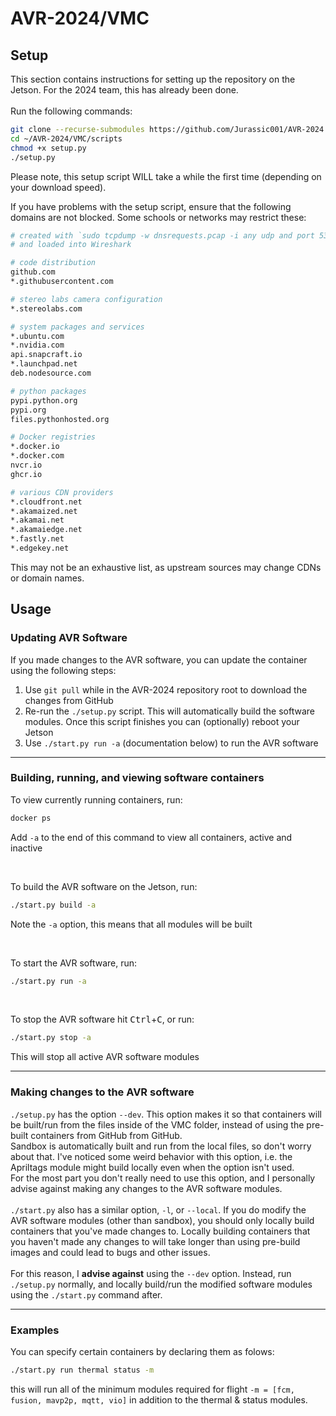 # AVR-2024/VMC
## Setup
This section contains instructions for setting up the repository on the Jetson. For the 2024 team, this has already been done. <br/><br/>
Run the following commands:

```bash
git clone --recurse-submodules https://github.com/Jurassic001/AVR-2024 ~/AVR-2024
cd ~/AVR-2024/VMC/scripts
chmod +x setup.py
./setup.py
```

Please note, this setup script WILL take a while the first time
(depending on your download speed).

If you have problems with the setup script, ensure that the following
domains are not blocked. Some schools or networks may restrict these:

```bash
# created with `sudo tcpdump -w dnsrequests.pcap -i any udp and port 53`
# and loaded into Wireshark

# code distribution
github.com
*.githubusercontent.com

# stereo labs camera configuration
*.stereolabs.com

# system packages and services
*.ubuntu.com
*.nvidia.com
api.snapcraft.io
*.launchpad.net
deb.nodesource.com

# python packages
pypi.python.org
pypi.org
files.pythonhosted.org

# Docker registries
*.docker.io
*.docker.com
nvcr.io
ghcr.io

# various CDN providers
*.cloudfront.net
*.akamaized.net
*.akamai.net
*.akamaiedge.net
*.fastly.net
*.edgekey.net
```

This may not be an exhaustive list, as upstream sources may change CDNs or domain names.
## Usage
### Updating AVR Software
If you made changes to the AVR software, you can update the container using the following steps: <br/>
1. Use `git pull` while in the AVR-2024 repository root to download the changes from GitHub
2. Re-run the `./setup.py` script. This will automatically build the software modules. Once this script finishes you can (optionally) reboot your Jetson
3. Use `./start.py run -a` (documentation below) to run the AVR software
<!-- Here is the official AVR documentation on updating your software. I've modified the ./setup.py command to build/run all modules instead of just the "normal" modules. I might modify it again in the future so you can select what modules you want to build/run, similar to the way that the start.py command works.

If you ever need to update the AVR software, run:
```bash
# Update the git repo
git pull
# Re-run the setup script
./setup.py
```
-->
***
### Building, running, and viewing software containers
To view currently running containers, run:
```bash
docker ps
```
Add `-a` to the end of this command to view all containers, active and inactive

<br/>

To build the AVR software on the Jetson, run:
```bash
./start.py build -a
```
Note the `-a` option, this means that all modules will be built

<br/>

To start the AVR software, run:
```bash
./start.py run -a
```

<br/>

To stop the AVR software hit <kbd>Ctrl</kbd>+<kbd>C</kbd>, or run:
```bash
./start.py stop -a
```
This will stop all active AVR software modules <!--Use caution, the stop command and stop keybind are ever-so-slightly different in their effect.-->
<br/>
<!--
**IMPORTANT**: Use `./start.py -h` to see the full start.py syntax
-->
***

### Making changes to the AVR software
`./setup.py` has the option `--dev`. This option makes it so that containers will be built/run from the files inside of the VMC folder, instead of using the pre-built containers from GitHub from GitHub. <br/>
Sandbox is automatically built and run from the local files, so don't worry about that. I've noticed some weird behavior with this option, i.e. the Apriltags module might build locally even when the option isn't used. <br/>
For the most part you don't really need to use this option, and I personally advise against making any changes to the AVR software modules. <br/><br/>
`./start.py` also has a similar option, `-l`, or `--local`. If you do modify the AVR software modules (other than sandbox), you should only locally build containers that you've made changes to. Locally building containers that you haven't made any changes to will take longer than using pre-build images and could lead to bugs and other issues. <br/><br/>
For this reason, I **advise against** using the `--dev` option. Instead, run `./setup.py` normally, and locally build/run the modified software modules using the `./start.py` command after.
***
### Examples
You can specify certain containers by declaring them as folows:
```bash
./start.py run thermal status -m
```
this will run all of the minimum modules required for flight `-m = [fcm, fusion, mavp2p, mqtt, vio]` in addition to the thermal & status modules.